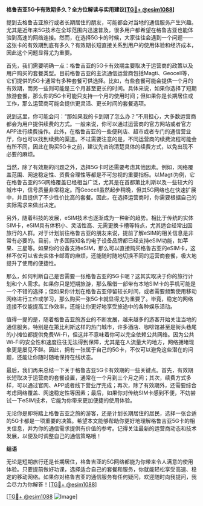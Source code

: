 **格鲁吉亚5G卡有效期多久？全方位解读与实用建议[[TG💪+ @esim1088](https://t.me/s/esim1088)]**

提到去格鲁吉亚旅行或者长期居住的朋友，可能都会对当地的通信服务产生兴趣。尤其是近年来5G技术在全球范围内迅速普及，很多用户都希望在格鲁吉亚也能体验到高速的网络连接。然而，在选择5G卡的时候，大家往往会遇到一个问题——这张卡的有效期到底有多久？有效期长短直接关系到用户的使用体验和经济成本，因此这个问题显得尤为重要。

首先，我们需要明确一点：格鲁吉亚的5G卡有效期主要取决于运营商的政策以及用户购买的套餐类型。目前格鲁吉亚的主流通信运营商包括Magti、Geocell等，它们提供的5G卡通常有多种套餐可供选择。比如，有些套餐可能会提供一个月的有效期，而另一些则可能是三个月甚至更长的时间。具体来说，如果你选择了短期旅游套餐，那么你的5G卡可能只支持一个月的使用时间；但如果你是长期居住或工作，那么运营商可能会提供更灵活、更长时间的套餐选项。

说到这里，你可能会问：“那如果我的卡到期了怎么办？”不用担心，大多数运营商都会为用户提供续费的方式。一般来说，你可以通过运营商的官方网站或者官方APP进行续费操作。此外，在格鲁吉亚的一些便利店、超市或者专门的通信营业厅，你也可以找到续费的渠道。不过需要注意的是，不同运营商的续费流程可能会有所不同，因此在购买5G卡之前，建议先咨询清楚具体的续费方式，以免出现不必要的麻烦。

当然，除了有效期的问题之外，选择5G卡时还需要考虑其他因素。例如，网络覆盖范围、网速稳定性、资费合理性等都是不可忽视的重要指标。以Magti为例，它在格鲁吉亚的5G网络覆盖已经相当广泛，尤其是在首都第比利斯以及一些较大的城市中，信号质量非常稳定。而Geocell虽然起步稍晚，但其5G网络也在快速扩展中，并且提供了不少性价比高的套餐。因此，在选择运营商时，你需要根据自己的实际需求来做出决定。

另外，随着科技的发展，eSIM技术也逐渐成为一种新的趋势。相比于传统的实体SIM卡，eSIM具有体积小、灵活性高、无需更换卡槽等特点，尤其适合经常出国旅行的人群。对于计划前往格鲁吉亚的朋友来说，提前了解eSIM的相关信息是非常有必要的。目前，许多国际知名的电子设备品牌都已经支持eSIM功能，如苹果、三星等。如果你的设备支持eSIM，那么可以直接购买格鲁吉亚的eSIM卡，这样不仅可以省去实体卡邮寄的麻烦，还能随时随地切换不同的运营商套餐，极大地提升了使用的便捷性。

那么，如何判断自己是否需要一张格鲁吉亚的5G卡呢？这其实取决于你的旅行计划和个人需求。如果你只是短期旅游，那么租借一部带有本地SIM卡的手机可能是一个不错的选择；但如果你计划在格鲁吉亚停留较长时间，或者需要频繁使用移动网络进行工作或学习，那么购买一张5G卡就显得尤为重要了。毕竟，稳定的网络连接不仅能提高工作效率，还能让你更好地享受旅途中的各种娱乐活动。

值得一提的是，随着格鲁吉亚旅游业的不断发展，越来越多的游客开始关注当地的通信服务。特别是在第比利斯这样的热门城市，许多酒店、咖啡馆甚至是街头巷尾的小摊位都提供免费Wi-Fi，但这并不意味着你可以完全依赖公共网络。因为公共Wi-Fi的安全性和速度往往无法得到保障，尤其是在人流量大的地方，网络拥堵现象更是屡见不鲜。因此，拥有一张属于自己的5G卡，不仅可以避免这些潜在的问题，还能让你随时随地保持在线状态。

最后，我们再来总结一下关于格鲁吉亚5G卡有效期的一些关键点。首先，有效期长短取决于运营商的套餐设置，通常在一个月到三个月之间；其次，续费方式多样，可以通过官网、APP或者线下营业厅完成；再次，除了有效期外，还需要综合考虑网络覆盖、网速稳定性等因素；最后，如果你对传统SIM卡感到不便，不妨尝试一下eSIM技术，它能为你带来更加便捷的使用体验。

无论你是即将踏上格鲁吉亚之旅的游客，还是计划长期居住的居民，选择一张合适的5G卡都是一项重要的决策。希望本文能够帮助你更好地理解格鲁吉亚5G卡的相关信息，并为你的通信需求提供有价值的参考。记得关注最新的运营商动态和技术发展，以便及时调整自己的通信策略哦！

**结语**

无论是短期旅行还是长期居住，格鲁吉亚的5G网络都能为你带来令人满意的使用体验。只要提前做好功课，选择适合自己的套餐和服务，你就能轻松享受高速、稳定的移动网络。如果你对格鲁吉亚的通信服务有任何疑问，欢迎随时向我提问，我会尽力为你解答！[[TG💪+ @esim1088](https://t.me/s/esim1088)] 

[[TG💪+ @esim1088](https://t.me/s/esim1088) ![Image](https://i.postimg.cc/4NQfJmqS/Snipaste-2025-05-13-00-14-12.png)]